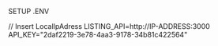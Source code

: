 SETUP .ENV

// Insert LocalIpAdress
LISTING_API=http://IP-ADDRESS:3000 
API_KEY="2daf2219-3e78-4aa3-9178-34b81c422564"

